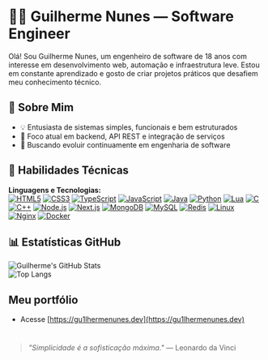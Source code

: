 # 👨‍💻 Guilherme Nunes — Software Engineer

Olá! Sou Guilherme Nunes, um engenheiro de software de 18 anos com interesse em desenvolvimento web, automação e infraestrutura leve. Estou em constante aprendizado e gosto de criar projetos práticos que desafiem meu conhecimento técnico.

## 🧠 Sobre Mim

- 💡 Entusiasta de sistemas simples, funcionais e bem estruturados  
- 🔧 Foco atual em backend, API REST e integração de serviços  
- 🚀 Buscando evoluir continuamente em engenharia de software  

## 💼 Habilidades Técnicas

**Linguagens e Tecnologias:**  
[![HTML5](https://img.shields.io/badge/HTML5-E34F26?style=for-the-badge&logo=html5&logoColor=white)](#)
[![CSS3](https://img.shields.io/badge/CSS3-1572B6?style=for-the-badge&logo=css3&logoColor=white)](#)
[![TypeScript](https://img.shields.io/badge/TypeScript-3178C6?style=for-the-badge&logo=typescript&logoColor=white)](#)
[![JavaScript](https://img.shields.io/badge/JavaScript-F7DF1E?style=for-the-badge&logo=javascript&logoColor=black)](#)
[![Java](https://img.shields.io/badge/Java-ED8B00?style=for-the-badge&logo=openjdk&logoColor=white)](#)
[![Python](https://img.shields.io/badge/Python-3776AB?style=for-the-badge&logo=python&logoColor=white)](#)
[![Lua](https://img.shields.io/badge/Lua-2C2D72?style=for-the-badge&logo=lua&logoColor=white)](#)
[![C](https://img.shields.io/badge/C-00599C?style=for-the-badge&logo=c&logoColor=white)](#)
[![C++](https://img.shields.io/badge/C++-00599C?style=for-the-badge&logo=c%2B%2B&logoColor=white)](#)
[![Node.js](https://img.shields.io/badge/Node.js-339933?style=for-the-badge&logo=nodedotjs&logoColor=white)](#)
[![Next.js](https://img.shields.io/badge/Next.js-000000?style=for-the-badge&logo=nextdotjs&logoColor=white)](#)
[![MongoDB](https://img.shields.io/badge/MongoDB-47A248?style=for-the-badge&logo=mongodb&logoColor=white)](#)
[![MySQL](https://img.shields.io/badge/MySQL-4479A1?style=for-the-badge&logo=mysql&logoColor=white)](#)
[![Redis](https://img.shields.io/badge/Redis-DC382D?style=for-the-badge&logo=redis&logoColor=white)](#)
[![Linux](https://img.shields.io/badge/Linux-FCC624?style=for-the-badge&logo=linux&logoColor=black)](#)
[![Nginx](https://img.shields.io/badge/Nginx-009639?style=for-the-badge&logo=nginx&logoColor=white)](#)
[![Docker](https://img.shields.io/badge/Docker-2496ED?style=for-the-badge&logo=docker&logoColor=white)](#)

## 📊 Estatísticas GitHub

![Guilherme's GitHub Stats](https://github-readme-stats.vercel.app/api?username=guinunesdev&show_icons=true&theme=github_dark&hide_title=true)  
![Top Langs](https://github-readme-stats.vercel.app/api/top-langs/?username=guinunesdev&layout=compact&theme=github_dark)

## Meu portfólio
- Acesse [https://gu1lhermenunes.dev](https://gu1lhermenunes.dev)

#

> _"Simplicidade é a sofisticação máxima."_ — Leonardo da Vinci
